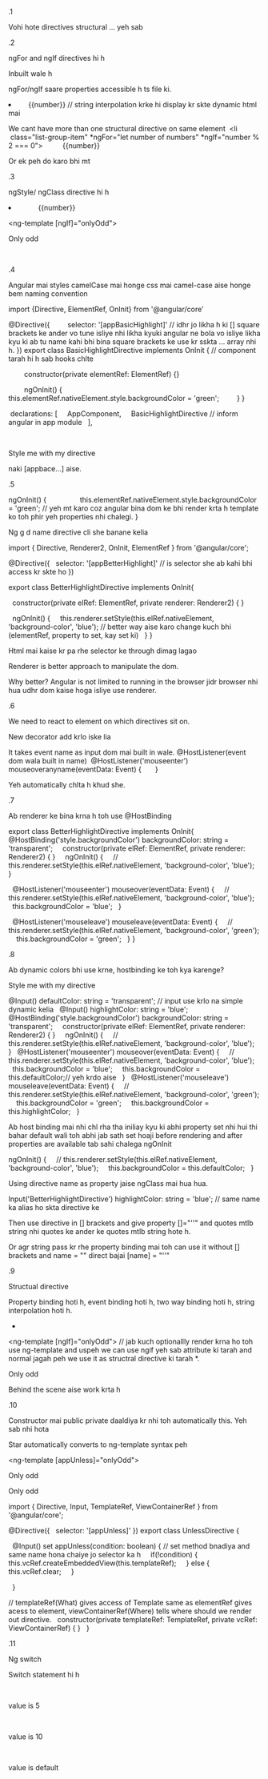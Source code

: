 
.1

Vohi hote directives structural … yeh sab


.2

ngFor and ngIf directives hi h

Inbuilt wale h 

ngFor/ngIf saare properties accessible h ts file ki.

<li
     class="list-group-item" *ngFor="let number of numbers">
     {{number}} // string interpolation krke hi display kr skte dynamic html mai
</li>


We cant have more than one structural directive on same element
 <li
         class="list-group-item" *ngFor="let number of numbers" *ngIf="number % 2 === 0">
         {{number}}
 </li>

Or ek peh do karo bhi mt


.3

ngStyle/ ngClass directive hi h

<li
          class="list-group-item" *ngFor="let number of numbers" [ngClass]="{odd: true}" [ngStyle]="{backgroundColor: 'green'}">
          {{number}}
</li>

<ng-template [ngIf]="onlyOdd">
        <p>Only odd</p>
      </ng-template>



.4

Angular mai styles camelCase mai honge css mai camel-case aise honge bem naming convention

import {Directive, ElementRef, OnInit} from '@angular/core'

@Directive({
        selector: '[appBasicHighlight]' // idhr jo likha h ki [] square brackets ke ander vo tune isliye nhi likha kyuki angular ne bola vo isliye likha kyu ki ab tu name kahi bhi bina square brackets ke use kr sskta … array nhi h.
})
export class BasicHighlightDirective implements OnInit { // component tarah hi h sab hooks chlte

        constructor(private elementRef: ElementRef) {}

        ngOnInit() {
                this.elementRef.nativeElement.style.backgroundColor = 'green';
        }
}

 declarations: [
    AppComponent,
    BasicHighlightDirective // inform angular in app module
  ],

 <p appBasicHighlight>Style me with my directive</p> naki [appbace…] aise.



.5

ngOnInit() {
                this.elementRef.nativeElement.style.backgroundColor = 'green'; // yeh mt karo coz angular bina dom ke bhi render krta h template ko toh phir yeh properties nhi chalegi.
}


Ng g d name directive cli she banane kelia


import { Directive, Renderer2, OnInit, ElementRef } from '@angular/core';

@Directive({
  selector: '[appBetterHighlight]' // is selector she ab kahi bhi access kr skte ho 
})

export class BetterHighlightDirective implements OnInit{

  constructor(private elRef: ElementRef, private renderer: Renderer2) { }

  ngOnInit() {
    this.renderer.setStyle(this.elRef.nativeElement, 'background-color', 'blue'); // better way aise karo change kuch bhi (elementRef, property to set, kay set ki)
  }
}

Html mai kaise kr pa rhe selector ke through dimag lagao


Renderer is better approach to manipulate the dom.

Why better?
Angular is not limited to running in the browser jidr browser nhi hua udhr dom kaise hoga isliye use renderer.


.6

We need to react to element on which directives sit on.

New decorator add krlo iske lia

It  takes event name as input dom mai built in wale. @HostListener(event dom wala built in name)
 @HostListener('mouseenter') mouseoveranyname(eventData: Event) {
    
  }

Yeh automatically chlta h khud she.


.7

Ab renderer ke bina krna h toh use @HostBinding


export class BetterHighlightDirective implements OnInit{
  @HostBinding('style.backgroundColor') backgroundColor: string = 'transparent'; 
  
  constructor(private elRef: ElementRef, private renderer: Renderer2) { }
  
  ngOnInit() {
    // this.renderer.setStyle(this.elRef.nativeElement, 'background-color', 'blue');
  }

  @HostListener('mouseenter') mouseover(eventData: Event) {
    // this.renderer.setStyle(this.elRef.nativeElement, 'background-color', 'blue');
    this.backgroundColor = 'blue';
  }

  @HostListener('mouseleave') mouseleave(eventData: Event) {
    // this.renderer.setStyle(this.elRef.nativeElement, 'background-color', 'green');
    this.backgroundColor = 'green';
  }
}


.8

Ab dynamic colors bhi use krne, hostbinding ke toh kya karenge?

<p appBetterHighlight [defaultColor]="'yellow'" [highlightColor]="'red'">Style me with my directive</p>


@Input() defaultColor: string = 'transparent'; // input use krlo na simple dynamic kelia
  @Input() highlightColor: string = 'blue';
  @HostBinding('style.backgroundColor') backgroundColor: string = 'transparent'; 
  
  constructor(private elRef: ElementRef, private renderer: Renderer2) { }
  
  ngOnInit() {
    // this.renderer.setStyle(this.elRef.nativeElement, 'background-color', 'blue');
  }
  @HostListener('mouseenter') mouseover(eventData: Event) {
    // this.renderer.setStyle(this.elRef.nativeElement, 'background-color', 'blue');
    this.backgroundColor = 'blue';
    this.backgroundColor = this.defaultColor;// yeh krdo aise
  }
  @HostListener('mouseleave') mouseleave(eventData: Event) {
    // this.renderer.setStyle(this.elRef.nativeElement, 'background-color', 'green');
    this.backgroundColor = 'green';
    this.backgroundColor = this.highlightColor;
  }



Ab host binding mai nhi chl rha tha iniliay kyu ki abhi property set nhi hui thi bahar default wali toh abhi jab sath set hoaji before rendering and after properties are available tab sahi chalega ngOnInit

ngOnInit() {
    // this.renderer.setStyle(this.elRef.nativeElement, 'background-color', 'blue');
    this.backgroundColor = this.defaultColor;
  }


Using directive name as property jaise ngClass mai hua hua.

Input('BetterHighlightDirective') highlightColor: string = 'blue'; // same name ka alias ho skta directive ke

Then use directive in [] brackets and give property []="''" and quotes mtlb string nhi quotes ke ander ke quotes mtlb string hote h.

Or agr string pass kr rhe property binding mai toh can use it without [] brackets and name = "" direct bajai 
[name] = "''"



.9

Structual directive

Property binding hoti h, event binding hoti h, two way binding hoti h, string interpolation hoti h.

*

<ng-template [ngIf]="onlyOdd"> // jab kuch optionallly render krna ho toh use ng-template and uspeh we can use ngif yeh sab attribute ki tarah and normal jagah peh we use it as structral directive ki tarah *.
        <p>Only odd</p>
</ng-template>

Behind the scene aise work krta h


.10

Constructor mai public private daaldiya kr nhi toh automatically this. Yeh sab nhi hota

Star automatically converts to ng-template syntax peh


<ng-template [appUnless]="onlyOdd">
        <p>Only odd</p>
</ng-template>

<p *appUnless="onlyOdd">Only odd</p>


import { Directive, Input, TemplateRef, ViewContainerRef } from '@angular/core';

@Directive({
  selector: '[appUnless]'
})
export class UnlessDirective {

  @Input() set appUnless(condition: boolean) { // set method bnadiya and same name hona chaiye jo selector ka h
   
 if(!condition) {
      this.vcRef.createEmbeddedView(this.templateRef);
    } else {
      this.vcRef.clear;
    }

  }

// templateRef(What) gives access of Template same as elementRef gives acess to element, viewContainerRef(Where) tells where should we render out directive.
  constructor(private templateRef: TemplateRef<any>, private vcRef: ViewContainerRef) { }
  
}


.11

Ng switch

Switch statement hi h

<div [ngSwitch]="value">
        <p *ngSwitchCase="5">value is 5</p>
        <p *ngSwitchCase="10">value is 10</p>
        <p *ngSwitchDefault>value is default</p>
</div>
